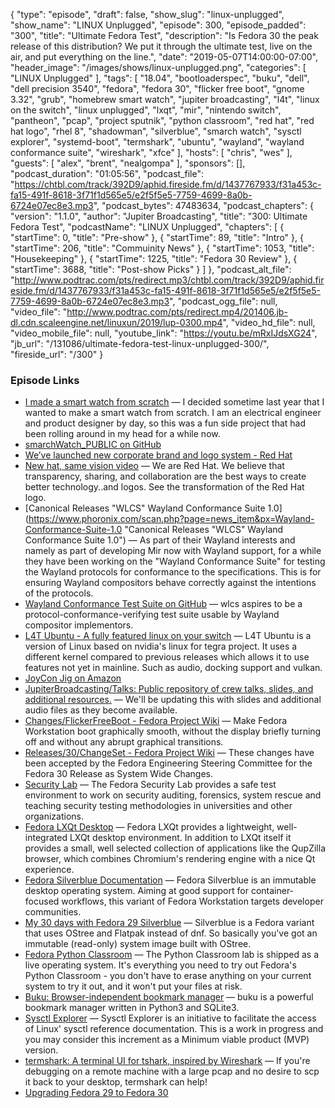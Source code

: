{
  "type": "episode",
  "draft": false,
  "show_slug": "linux-unplugged",
  "show_name": "LINUX Unplugged",
  "episode": 300,
  "episode_padded": "300",
  "title": "Ultimate Fedora Test",
  "description": "Is Fedora 30 the peak release of this distribution? We put it through the ultimate test, live on the air, and put everything on the line.",
  "date": "2019-05-07T14:00:00-07:00",
  "header_image": "/images/shows/linux-unplugged.png",
  "categories": [
    "LINUX Unplugged"
  ],
  "tags": [
    "18.04",
    "bootloaderspec",
    "buku",
    "dell",
    "dell precision 3540",
    "fedora",
    "fedora 30",
    "flicker free boot",
    "gnome 3.32",
    "grub",
    "homebrew smart watch",
    "jupiter broadcasting",
    "l4t",
    "linux on the switch",
    "linux unplugged",
    "lxqt",
    "mir",
    "nintendo switch",
    "pantheon",
    "pcap",
    "project sputnik",
    "python classroom",
    "red hat",
    "red hat logo",
    "rhel 8",
    "shadowman",
    "silverblue",
    "smarch watch",
    "sysctl explorer",
    "systemd-boot",
    "termshark",
    "ubuntu",
    "wayland",
    "wayland conformance suite",
    "wireshark",
    "xfce"
  ],
  "hosts": [
    "chris",
    "wes"
  ],
  "guests": [
    "alex",
    "brent",
    "nealgompa"
  ],
  "sponsors": [],
  "podcast_duration": "01:05:56",
  "podcast_file": "https://chtbl.com/track/392D9/aphid.fireside.fm/d/1437767933/f31a453c-fa15-491f-8618-3f71f1d565e5/e2f5f5e5-7759-4699-8a0b-6724e07ec8e3.mp3",
  "podcast_bytes": 47483634,
  "podcast_chapters": {
    "version": "1.1.0",
    "author": "Jupiter Broadcasting",
    "title": "300: Ultimate Fedora Test",
    "podcastName": "LINUX Unplugged",
    "chapters": [
      {
        "startTime": 0,
        "title": "Pre-show"
      },
      {
        "startTime": 89,
        "title": "Intro"
      },
      {
        "startTime": 206,
        "title": "Commuinity News"
      },
      {
        "startTime": 1053,
        "title": "Housekeeping"
      },
      {
        "startTime": 1225,
        "title": "Fedora 30 Review"
      },
      {
        "startTime": 3688,
        "title": "Post-show Picks"
      }
    ]
  },
  "podcast_alt_file": "http://www.podtrac.com/pts/redirect.mp3/chtbl.com/track/392D9/aphid.fireside.fm/d/1437767933/f31a453c-fa15-491f-8618-3f71f1d565e5/e2f5f5e5-7759-4699-8a0b-6724e07ec8e3.mp3",
  "podcast_ogg_file": null,
  "video_file": "http://www.podtrac.com/pts/redirect.mp4/201406.jb-dl.cdn.scaleengine.net/linuxun/2019/lup-0300.mp4",
  "video_hd_file": null,
  "video_mobile_file": null,
  "youtube_link": "https://youtu.be/mRxIJdsXG24",
  "jb_url": "/131086/ultimate-fedora-test-linux-unplugged-300/",
  "fireside_url": "/300"
}


### Episode Links

  * [I made a smart watch from scratch](https://imgur.com/a/FSBwD3g "I made a smart watch from scratch") — I decided sometime last year that I wanted to make a smart watch from scratch. I am an electrical engineer and product designer by day, so this was a fun side project that had been rolling around in my head for a while now.
  * [smarchWatch_PUBLIC on GitHub](https://github.com/S-March/smarchWatch_PUBLIC "smarchWatch_PUBLIC on GitHub")
  * [We’ve launched new corporate brand and logo system - Red Hat](https://www.redhat.com/en/about/brand/new-brand "We’ve launched new corporate brand and logo system - Red Hat")
  * [New hat, same vision video](https://www.youtube.com/watch?time_continue=21&v=VBtTSkxNcGo "New hat, same vision video") — We are Red Hat. We believe that transparency, sharing, and collaboration are the best ways to create better technology..and logos. See the transformation of the Red Hat logo.
  * [Canonical Releases "WLCS" Wayland Conformance Suite 1.0](https://www.phoronix.com/scan.php?page=news_item&px=Wayland-Conformance-Suite-1.0 "Canonical Releases "WLCS" Wayland Conformance Suite 1.0") — As part of their Wayland interests and namely as part of developing Mir now with Wayland support, for a while they have been working on the "Wayland Conformance Suite" for testing the Wayland protocols for conformance to the specifications. This is for ensuring Wayland compositors behave correctly against the intentions of the protocols.
  * [Wayland Conformance Test Suite on GitHub](https://github.com/MirServer/wlcs "Wayland Conformance Test Suite on GitHub") — wlcs aspires to be a protocol-conformance-verifying test suite usable by Wayland compositor implementors. 
  * [L4T Ubuntu - A fully featured linux on your switch](https://gbatemp.net/threads/l4t-ubuntu-a-fully-featured-linux-on-your-switch.537301/ "L4T Ubuntu - A fully featured linux on your switch") — L4T Ubuntu is a version of Linux based on nvidia's linux for tegra project. It uses a different kernel compared to previous releases which allows it to use features not yet in mainline. Such as audio, docking support and vulkan.
  * [JoyCon Jig on Amazon](https://www.amazon.com/Cochanvie-Recovery-Connector-Modification-3D-Printed/dp/B07FQ6NTVV "JoyCon Jig on Amazon")
  * [JupiterBroadcasting/Talks: Public repository of crew talks, slides, and additional resources.](https://github.com/JupiterBroadcasting/Talks "JupiterBroadcasting/Talks: Public repository of crew talks, slides, and additional resources.") — We'll be updating this with slides and additional audio files as they become available. 
  * [Changes/FlickerFreeBoot - Fedora Project Wiki](https://fedoraproject.org/wiki/Changes/FlickerFreeBoot "Changes/FlickerFreeBoot - Fedora Project Wiki") — Make Fedora Workstation boot graphically smooth, without the display briefly turning off and without any abrupt graphical transitions.
  * [Releases/30/ChangeSet - Fedora Project Wiki](https://fedoraproject.org/wiki/Releases/30/ChangeSet "Releases/30/ChangeSet - Fedora Project Wiki") — These changes have been accepted by the Fedora Engineering Steering Committee for the Fedora 30 Release as System Wide Changes. 
  * [Security Lab](https://labs.fedoraproject.org/en/security/ "Security Lab") — The Fedora Security Lab provides a safe test environment to work on security auditing, forensics, system rescue and teaching security testing methodologies in universities and other organizations. 
  * [Fedora LXQt Desktop](https://spins.fedoraproject.org/en/lxqt/ "Fedora LXQt Desktop") — Fedora LXQt provides a lightweight, well-integrated LXQt desktop environment. In addition to LXQt itself it provides a small, well selected collection of applications like the QupZilla browser, which combines Chromium's rendering engine with a nice Qt experience.
  * [Fedora Silverblue Documentation](https://docs.fedoraproject.org/en-US/fedora-silverblue/ "Fedora Silverblue Documentation") — Fedora Silverblue is an immutable desktop operating system. Aiming at good support for container-focused workflows, this variant of Fedora Workstation targets developer communities. 
  * [My 30 days with Fedora 29 Silverblue](https://preemptable.org/post/2019/03/14/fedora-29-silverblue-review "My 30 days with Fedora 29 Silverblue") — Silverblue is a Fedora variant that uses OStree and Flatpak instead of dnf. So basically you've got an immutable (read-only) system image built with OStree.
  * [Fedora Python Classroom](https://labs.fedoraproject.org/python-classroom/download/index.html "Fedora Python Classroom") — The Python Classroom lab is shipped as a live operating system. It's everything you need to try out Fedora's Python Classroom - you don't have to erase anything on your current system to try it out, and it won't put your files at risk. 
  * [Buku: Browser-independent bookmark manager](https://github.com/jarun/Buku "Buku: Browser-independent bookmark manager") — buku is a powerful bookmark manager written in Python3 and SQLite3.
  * [Sysctl Explorer](https://sysctl-explorer.net/ "Sysctl Explorer") — Sysctl Explorer is an initiative to facilitate the access of Linux' sysctl reference documentation. This is a work in progress and you may consider this increment as a Minimum viable product (MVP) version. 
  * [termshark: A terminal UI for tshark, inspired by Wireshark](https://github.com/gcla/termshark "termshark: A terminal UI for tshark, inspired by Wireshark") — If you're debugging on a remote machine with a large pcap and no desire to scp it back to your desktop, termshark can help!
  * [Upgrading Fedora 29 to Fedora 30](https://fedoramagazine.org/upgrading-fedora-29-to-fedora-30/ "Upgrading Fedora 29 to Fedora 30")


